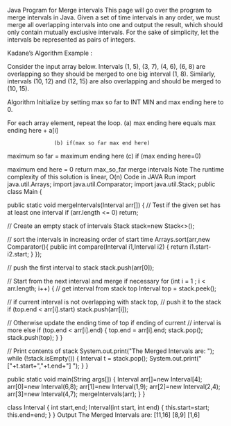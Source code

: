 Java Program for Merge intervals
This page will go over the program to merge intervals in Java. Given a set of time intervals in any order, we must merge all overlapping intervals into one and output the result, which should only contain mutually exclusive intervals.
For the sake of simplicity, let the intervals be represented as pairs of integers.

Kadane’s Algorithm
Example :

Consider the input array below. Intervals (1, 5), (3, 7), (4, 6), (6, 8) are overlapping so they should be merged to one big interval (1, 8). Similarly, intervals (10, 12) and (12, 15) are also overlapping and should be merged to (10, 15).

Algorithm
Initialize by setting max so far to INT MIN and max ending here to 0.

 

For each array element, repeat the loop.
                   (a) max ending here equals max ending here + a[i]

                   (b) if(max so far max end here)

maximum so far = maximum ending here
                  (c) if (max ending here=0)

maximum end here = 0
return max_so_far
merge intervals
Note
The runtime complexity of this solution is linear, O(n)
Code in JAVA
Run
import java.util.Arrays;
import java.util.Comparator;
import java.util.Stack;
public class Main {

public static void mergeIntervals(Interval arr[])
{
// Test if the given set has at least one interval
if (arr.length <= 0)
return;

// Create an empty stack of intervals
Stack<Interval> stack=new Stack<>();

// sort the intervals in increasing order of start time
Arrays.sort(arr,new Comparator<Interval>(){
public int compare(Interval i1,Interval i2)
{
return i1.start-i2.start;
}
});

// push the first interval to stack
stack.push(arr[0]);

// Start from the next interval and merge if necessary
for (int i = 1 ; i < arr.length; i++)
{
// get interval from stack top
Interval top = stack.peek();

// if current interval is not overlapping with stack top,
// push it to the stack
if (top.end < arr[i].start)
stack.push(arr[i]);

// Otherwise update the ending time of top if ending of current
// interval is more
else if (top.end < arr[i].end)
{
top.end = arr[i].end;
stack.pop();
stack.push(top);
}
}

// Print contents of stack
System.out.print("The Merged Intervals are: ");
while (!stack.isEmpty())
{
Interval t = stack.pop();
System.out.print("["+t.start+","+t.end+"] ");
}
}

public static void main(String args[]) {
Interval arr[]=new Interval[4];
arr[0]=new Interval(6,8);
arr[1]=new Interval(1,9);
arr[2]=new Interval(2,4);
arr[3]=new Interval(4,7);
mergeIntervals(arr);
}
}

class Interval
{
int start,end;
Interval(int start, int end)
{
this.start=start;
this.end=end;
}
}
Output
The Merged Intervals are: [11,16] [8,9] [1,6] 
